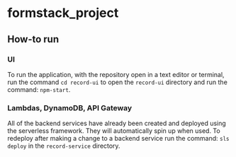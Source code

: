 # formstack_project
## How-to run
### UI
To run the application, with the repository open in a text editor or terminal, run the command ``cd record-ui`` to open the `record-ui` directory and run the command: ``npm-start``.

### Lambdas, DynamoDB, API Gateway
All of the backend services have already been created and deployed using the serverless framework. They will automatically spin up when used. To redeploy after making a change to a backend service run the command: ``sls deploy`` in the `record-service` directory.
